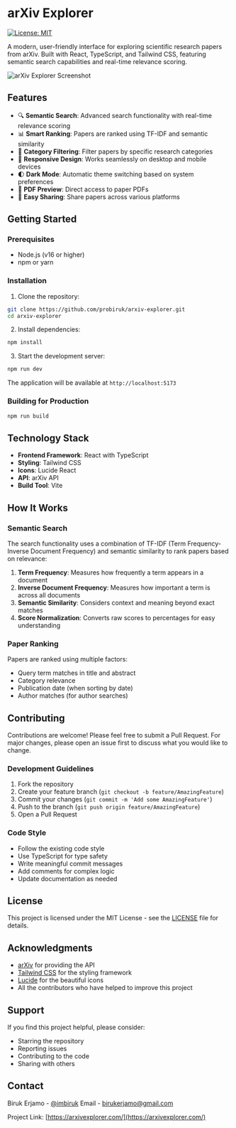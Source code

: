 # arXiv Explorer

[![License: MIT](https://img.shields.io/badge/License-MIT-blue.svg)](https://opensource.org/licenses/MIT)

A modern, user-friendly interface for exploring scientific research papers from arXiv. Built with React, TypeScript, and Tailwind CSS, featuring semantic search capabilities and real-time relevance scoring.

![arXiv Explorer Screenshot](imgur.com/6IzGkj9)

## Features

- 🔍 **Semantic Search**: Advanced search functionality with real-time relevance scoring
- 📊 **Smart Ranking**: Papers are ranked using TF-IDF and semantic similarity
- 🎯 **Category Filtering**: Filter papers by specific research categories
- 📱 **Responsive Design**: Works seamlessly on desktop and mobile devices
- 🌓 **Dark Mode**: Automatic theme switching based on system preferences
- 📄 **PDF Preview**: Direct access to paper PDFs
- 🔗 **Easy Sharing**: Share papers across various platforms

## Getting Started

### Prerequisites

- Node.js (v16 or higher)
- npm or yarn

### Installation

1. Clone the repository:
```bash
git clone https://github.com/probiruk/arxiv-explorer.git
cd arxiv-explorer
```

2. Install dependencies:
```bash
npm install
```

3. Start the development server:
```bash
npm run dev
```

The application will be available at `http://localhost:5173`

### Building for Production

```bash
npm run build
```

## Technology Stack

- **Frontend Framework**: React with TypeScript
- **Styling**: Tailwind CSS
- **Icons**: Lucide React
- **API**: arXiv API
- **Build Tool**: Vite

## How It Works

### Semantic Search

The search functionality uses a combination of TF-IDF (Term Frequency-Inverse Document Frequency) and semantic similarity to rank papers based on relevance:

1. **Term Frequency**: Measures how frequently a term appears in a document
2. **Inverse Document Frequency**: Measures how important a term is across all documents
3. **Semantic Similarity**: Considers context and meaning beyond exact matches
4. **Score Normalization**: Converts raw scores to percentages for easy understanding

### Paper Ranking

Papers are ranked using multiple factors:
- Query term matches in title and abstract
- Category relevance
- Publication date (when sorting by date)
- Author matches (for author searches)

## Contributing

Contributions are welcome! Please feel free to submit a Pull Request. For major changes, please open an issue first to discuss what you would like to change.

### Development Guidelines

1. Fork the repository
2. Create your feature branch (`git checkout -b feature/AmazingFeature`)
3. Commit your changes (`git commit -m 'Add some AmazingFeature'`)
4. Push to the branch (`git push origin feature/AmazingFeature`)
5. Open a Pull Request

### Code Style

- Follow the existing code style
- Use TypeScript for type safety
- Write meaningful commit messages
- Add comments for complex logic
- Update documentation as needed

## License

This project is licensed under the MIT License - see the [LICENSE](LICENSE) file for details.

## Acknowledgments

- [arXiv](https://arxiv.org/) for providing the API
- [Tailwind CSS](https://tailwindcss.com/) for the styling framework
- [Lucide](https://lucide.dev/) for the beautiful icons
- All the contributors who have helped to improve this project

## Support

If you find this project helpful, please consider:
- Starring the repository
- Reporting issues
- Contributing to the code
- Sharing with others

## Contact

Biruk Erjamo - [@imbiruk](https://twitter.com/imbiruk)
Email - birukerjamo@gmail.com

Project Link: [https://arxivexplorer.com/](https://arxivexplorer.com/)
